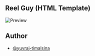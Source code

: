 ## Reel Guy (HTML Template)

![Preview](https://github.com/yuvraj-timalsina/photography-website/blob/master/assets/img/Reel%20Guy.png)


## Author

- [@yuvraj-timalsina](https://www.github.com/yuvraj-timalsina)
